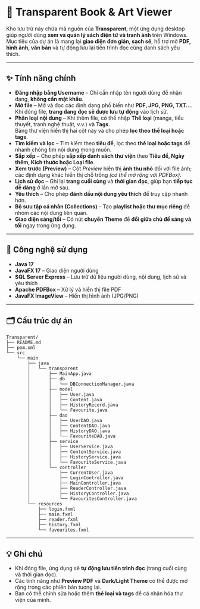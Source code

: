# 📖 Transparent Book & Art Viewer

Kho lưu trữ này chứa mã nguồn của **Transparent**, một ứng dụng desktop giúp người dùng **xem và quản lý sách điện tử và tranh ảnh** trên Windows.  
Mục tiêu của dự án là mang lại **giao diện đơn giản, sạch sẽ**, hỗ trợ mở **PDF, hình ảnh, văn bản** và tự động lưu lại tiến trình đọc cùng danh sách yêu thích.

---

## ✨ Tính năng chính

- **Đăng nhập bằng Username** – Chỉ cần nhập tên người dùng để nhận dạng, **không cần mật khẩu**.  
- **Mở file** – Mở và đọc các định dạng phổ biến như **PDF, JPG, PNG, TXT…**.  
  Khi đóng file, **trang đang đọc sẽ được lưu tự động** vào lịch sử.  
- **Phân loại nội dung** – Khi thêm file, có thể nhập **Thể loại** (manga, tiểu thuyết, tranh nghệ thuật, v.v.) và **Tags**.  
  Bảng thư viện hiển thị hai cột này và cho phép **lọc theo thể loại hoặc tags**.  
- **Tìm kiếm và lọc** – Tìm kiếm theo **tiêu đề**, lọc theo **thể loại hoặc tags** để nhanh chóng tìm nội dung mong muốn.  
- **Sắp xếp** – Cho phép **sắp xếp danh sách thư viện** theo **Tiêu đề, Ngày thêm, Kích thước hoặc Loại file**.  
- **Xem trước (Preview)** – Cột *Preview* hiển thị **ảnh thu nhỏ** đối với file ảnh; các định dạng khác hiển thị chỗ trống *(có thể mở rộng với PDFBox)*.  
- **Lịch sử đọc** – Ghi lại **trang cuối cùng** và **thời gian đọc**, giúp bạn **tiếp tục dễ dàng** ở lần mở sau.  
- **Yêu thích** – Cho phép **đánh dấu nội dung yêu thích** để truy cập nhanh hơn.  
- **Bộ sưu tập cá nhân (Collections)** – Tạo **playlist hoặc thư mục riêng** để nhóm các nội dung liên quan.  
- **Giao diện sáng/tối** – Có nút **chuyển Theme** để **đổi giữa chủ đề sáng và tối** ngay trong ứng dụng.  

---

## 🧩 Công nghệ sử dụng

- **Java 17**  
- **JavaFX 17** – Giao diện người dùng  
- **SQL Server Express** – Lưu trữ dữ liệu người dùng, nội dung, lịch sử và yêu thích  
- **Apache PDFBox** – Xử lý và hiển thị file PDF  
- **JavaFX ImageView** – Hiển thị hình ảnh (JPG/PNG)

---

## 🗂 Cấu trúc dự án

```
Transparent/
├── README.md
├── pom.xml
└── src
    └── main
        ├── java
        │   └── transparent
        │       ├── MainApp.java
        │       ├── db
        │       │   └── DBConnectionManager.java
        │       ├── model
        │       │   ├── User.java
        │       │   ├── Content.java
        │       │   ├── HistoryRecord.java
        │       │   └── Favourite.java
        │       ├── dao
        │       │   ├── UserDAO.java
        │       │   ├── ContentDAO.java
        │       │   ├── HistoryDAO.java
        │       │   └── FavouriteDAO.java
        │       ├── service
        │       │   ├── UserService.java
        │       │   ├── ContentService.java
        │       │   ├── HistoryService.java
        │       │   └── FavouriteService.java
        │       └── controller
        │           ├── CurrentUser.java
        │           ├── LoginController.java
        │           ├── MainController.java
        │           ├── ReaderController.java
        │           ├── HistoryController.java
        │           └── FavouritesController.java
        └── resources
            ├── login.fxml
            ├── main.fxml
            ├── reader.fxml
            ├── history.fxml
            └── favourites.fxml
```

---

## 💡 Ghi chú

- Khi đóng file, ứng dụng sẽ **tự động lưu tiến trình đọc** (trang cuối cùng và thời gian đọc).  
- Các tính năng như **Preview PDF** và **Dark/Light Theme** có thể được mở rộng trong các phiên bản tương lai.  
- Bạn có thể chỉnh sửa hoặc thêm **thể loại và tags** để cá nhân hóa thư viện của mình.  
